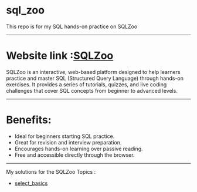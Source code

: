 # sql_zoo
This repo is for my SQL hands-on practice on SQLZoo

---
# Website link :[SQLZoo](https://sqlzoo.net/wiki/SQL_Tutorial)  <br>
SQLZoo is an interactive, web-based platform designed to help learners practice and master SQL (Structured Query Language) through hands-on exercises.
It provides a series of tutorials, quizzes, and live coding challenges that cover SQL concepts from beginner to advanced levels.

---
# Benefits:
- Ideal for beginners starting SQL practice.
- Great for revision and interview preparation.
- Encourages hands-on learning over passive reading.
- Free and accessible directly through the browser.

---
My solutions for the SQLZoo Topics :
- [select_basics](https://github.com/Es-war29/sql_zoo/blob/main/practice/select_01)

